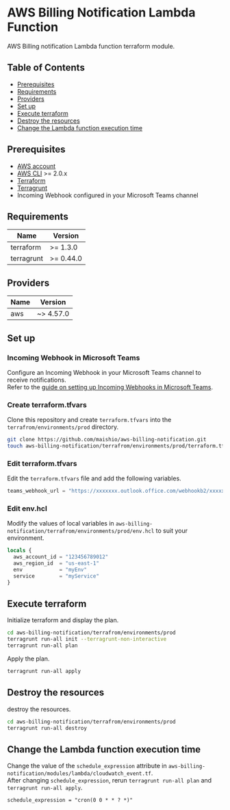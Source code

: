 # AWS Billing Notification Lambda Function

AWS Billing notification Lambda function terraform module.

## Table of Contents

- [Prerequisites](#prerequisites)
- [Requirements](#requirements)
- [Providers](#providers)
- [Set up](#set-up)
- [Execute terraform](#execute-terraform)
- [Destroy the resources](#destroy-the-resources)
- [Change the Lambda function execution time](#change-the-lambda-function-execution-time)

## Prerequisites

- [AWS account](https://aws.amazon.com/)
- [AWS CLI](https://aws.amazon.com/cli/) >= 2.0.x
- [Terraform](https://www.terraform.io/downloads.html)
- [Terragrunt](https://terragrunt.gruntwork.io/docs/getting-started/install/)
- Incoming Webhook configured in your Microsoft Teams channel

## Requirements

| Name      | Version   |
|-----------|-----------|
|terraform  | >= 1.3.0  |
|terragrunt | >= 0.44.0 |

## Providers

| Name | Version  |
|------|----------|
| aws  |~> 4.57.0 |

## Set up

### Incoming Webhook in Microsoft Teams

Configure an Incoming Webhook in your Microsoft Teams channel to receive notifications.<br>
 Refer to the [guide on setting up Incoming Webhooks in Microsoft Teams](https://learn.microsoft.com/en-us/microsoftteams/platform/webhooks-and-connectors/how-to/add-incoming-webhook?tabs=dotnet).

### Create terraform.tfvars

Clone this repository and create `terraform.tfvars` into the `terrafrom/environments/prod` directory.

```bash
git clone https://github.com/maishio/aws-billing-notification.git
touch aws-billing-notification/terrafrom/environments/prod/terraform.tfvars
```

### Edit terraform.tfvars

Edit the `terraform.tfvars` file and add the following variables.

```terraform
teams_webhook_url = "https://xxxxxxx.outlook.office.com/webhookb2/xxxxxxxxxxx-xxxx-xxxx-xxxx-xxxxxxxxxxxx@xxxxxxxx-xxxx-xxxx-xxxx-xxxxxxxxxxxx/IncomingWebhook/xxxxxxxxxxxxxxxxxxxxxxxxxxxxxxxx/xxxxxxxx-xxxx-xxxx-xxxx-xxxxxxxxxxxx"
```

### Edit env.hcl

Modify the values of local variables in `aws-billing-notification/terrafrom/environments/prod/env.hcl` to suit your environment.

```terraform
locals {
  aws_account_id = "123456789012"
  aws_region_id  = "us-east-1"
  env            = "myEnv"
  service        = "myService"
}
```

## Execute terraform

Initialize terraform and display the plan.

```bash
cd aws-billing-notification/terrafrom/environments/prod
terragrunt run-all init --terragrunt-non-interactive
terragrunt run-all plan
```

Apply the plan.

```bash
terragrunt run-all apply
```

## Destroy the resources

destroy the resources.

``` bash
cd aws-billing-notification/terrafrom/environments/prod
terragrunt run-all destroy
```

## Change the Lambda function execution time

Change the value of the `schedule_expression` attribute in `aws-billing-notification/modules/lambda/cloudwatch_event.tf`.<br>
After changing `schedule_expression`, rerun `terragrunt run-all plan` and `terragrunt run-all apply`.

```
schedule_expression = "cron(0 0 * * ? *)"
```
